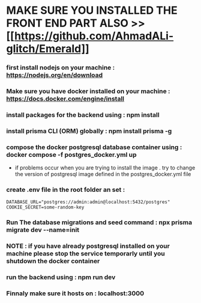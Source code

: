

# MAKE SURE YOU INSTALLED THE FRONT END PART ALSO >> [[https://github.com/AhmadALi-glitch/Emerald]]

### first install nodejs on your machine : https://nodejs.org/en/download
### Make sure you have docker installed on your machine : https://docs.docker.com/engine/install


### install packages for the backend using : npm install
### install prisma CLI (ORM) globally : npm install prisma -g


### compose the docker postgresql database container using : docker compose -f postgres_docker.yml up
- if problems occur when you are trying to install the image . try to change the version of postgresql image defined in the postgres_docker.yml file

### create .env file in the root folder an set :
```
DATABASE_URL="postgres://admin:admin@localhost:5432/postgres"
COOKIE_SECRET=some-random-key
```

### Run The database migrations and seed command : npx prisma migrate dev --name=init

### NOTE : if you have already postgresql installed on your machine please stop the service temporarly until you shutdown the docker container

### run the backend using : npm run dev

### Finnaly make sure it hosts on : localhost:3000

